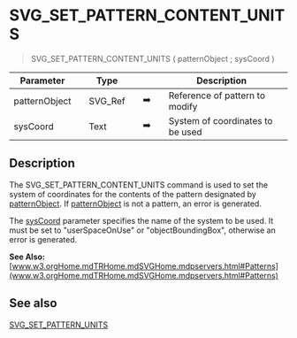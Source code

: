 <!-- SVG_SET_PATTERN_CONTENT_UNITS ( svgObject ; patternContentUnits )
 -> svgObject (Text)
 -> patternContentUnits (Text)-->
# SVG_SET_PATTERN_CONTENT_UNITS

> SVG_SET_PATTERN_CONTENT_UNITS ( patternObject ; sysCoord )

| Parameter |     | Type |     |     |     | Description |     |
| --- | --- | --- | --- | --- | --- | --- | --- |
| patternObject |     | SVG_Ref |     | ➡️ |     | Reference of pattern to modify |     |
| sysCoord |     | Text |     | ➡️ |     | System of coordinates to be used |     |

## Description

The SVG_SET_PATTERN_CONTENT_UNITS command is used to set the system of coordinates for the contents of the pattern designated by [patternObject](# "Reference of pattern to modify"). If [patternObject](# "Reference of pattern to modify") is not a pattern, an error is generated.

The [sysCoord](# "System of coordinates to be used") parameter specifies the name of the system to be used. It must be set to "userSpaceOnUse" or "objectBoundingBox", otherwise an error is generated.

**See Also:** [www.w3.orgHome.mdTRHome.mdSVGHome.mdpservers.html#Patterns](www.w3.orgHome.mdTRHome.mdSVGHome.mdpservers.html#Patterns)

## See also

[SVG_SET_PATTERN_UNITS](SVG_SET_PATTERN_UNITS.md)
